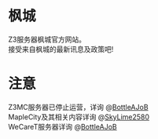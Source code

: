 # 枫城   
Z3服务器枫城官方网站。   
接受来自枫城的最新讯息及政策吧!

# 注意
Z3MC服务器已停止运营，详询 @[BottleAJoB](https://github.com/BottleAJoB)   
MapleCity及其相关内容详询 @[SkyLime2580](https://github.com/SkyLime2580)   
WeCareT服务器详询 @[BottleAJoB](https://github.com/BottleAJoB/)   
